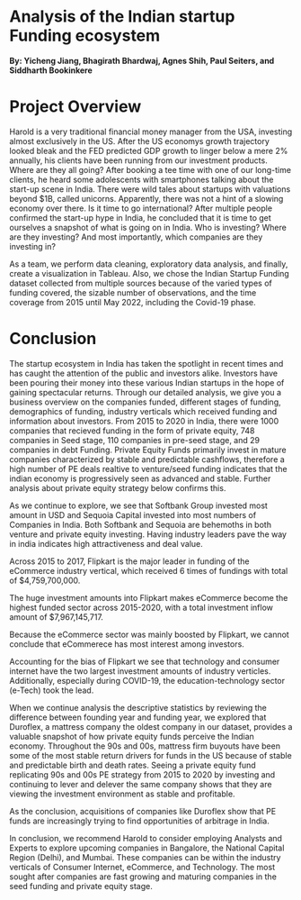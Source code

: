 # Analysis of the Indian startup Funding ecosystem
**By: Yicheng Jiang, Bhagirath Bhardwaj, Agnes Shih, Paul Seiters, and Siddharth Bookinkere</span></center>**

# Project Overview
Harold is a very traditional financial money manager from the USA, investing almost exclusively in the US. After the US economys growth trajectory looked bleak and the FED predicted GDP growth to linger below a mere 2% annually, his clients have been running from our investment products. Where are they all going? After booking a tee time with one of our long-time clients, he heard some adolescents with smartphones talking about the start-up scene in India. There were wild tales about startups with valuations beyond $1B, called unicorns. Apparently, there was not a hint of a slowing economy over there. Is it time to go international? After multiple people confirmed the start-up hype in India, he concluded that it is time to get ourselves a snapshot of what is going on in India. Who is investing? Where are they investing? And most importantly, which companies are they investing in?

As a team, we perform data cleaning, exploratory data analysis, and finally, create a visualization in Tableau. Also, we chose the Indian Startup Funding dataset collected from multiple sources because of the varied types of funding covered, the sizable number of observations, and the time coverage from 2015 until May 2022, including the Covid-19 phase.

# Conclusion
The startup ecosystem in India has taken the spotlight in recent times and has caught the attention of the public and investors alike. Investors have been pouring their money into these various Indian startups in the hope of gaining spectacular returns. Through our detailed analysis, we give you a business overview on the companies funded, different stages of funding, demographics of funding, industry verticals which received funding and information about investors. From 2015 to 2020 in India, there were 1000 companies that recieved funding in the form of private equity, 748 companies in Seed stage, 110 companies in pre-seed stage, and 29 companies in debt Funding. Private Equity Funds primarily invest in mature companies characterized by stable and predictable cashflows, therefore a high number of PE deals realtive to venture/seed funding indicates that the indian economy is progressively seen as advanced and stable. Further analysis about private equity strategy below confirms this.

As we continue to explore, we see that Softbank Group invested most amount in USD and Sequoia Capital invested into most numbers of Companies in India. Both Softbank and Sequoia are behemoths in both venture and private equity investing. Having industry leaders pave the way in india indicates high attractiveness and deal value.

Across 2015 to 2017, Flipkart is the major leader in funding of the eCommerce industry vertical, which received 6 times of fundings with total of $4,759,700,000.

The huge investment amounts into Flipkart makes eCommerce become the highest funded sector across 2015-2020, with a total investment inflow amount of $7,967,145,717.

Because the eCommerce sector was mainly boosted by Flipkart, we cannot conclude that eCommerece has most interest among investors.

Accounting for the bias of Flipkart we see that technology and consumer internet have the two largest investment amounts of industry verticles. Additionally, especially during COVID-19, the education-technology sector (e-Tech) took the lead.

When we continue analysis the descriptive statistics by reviewing the difference between founding year and funding year, we explored that Duroflex, a mattress company the oldest company in our dataset, provides a valuable snapshot of how private equity funds perceive the Indian economy. Throughout the 90s and 00s, mattress firm buyouts have been some of the most stable return drivers for funds in the US because of stable and predictable birth and death rates. Seeing a private equity fund replicating 90s and 00s PE strategy from 2015 to 2020 by investing and continuing to lever and delever the same company shows that they are viewing the investment environment as stable and profitable.

As the conclusion, acquisitions of companies like Duroflex show that PE funds are increasingly trying to find opportunities of arbitrage in India.

In conclusion, we recommend Harold to consider employing Analysts and Experts to explore upcoming companies in Bangalore, the National Capital Region (Delhi), and Mumbai. These companies can be within the industry verticals of Consumer Internet, eCommerce, and Technology. The most sought after companies are fast growing and maturing companies in the seed funding and private equity stage. 
